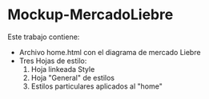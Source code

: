 <h1>Mockup-MercadoLiebre</h1>

Este trabajo contiene:
<ul>
<li>Archivo home.html con el diagrama de mercado Liebre</li>
<li>Tres Hojas de estilo:
  <ol start=1>
  <li> Hoja linkeada Style</li>
  <li> Hoja "General" de estilos </li>
  <li> Estilos particulares aplicados al "home"</li>
  </ol>
</li>
</ul>
